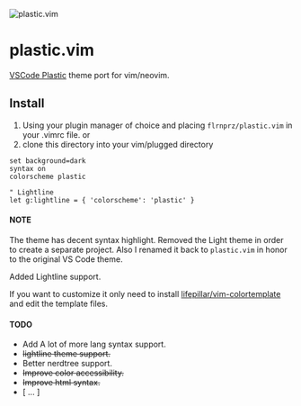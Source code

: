 ![plastic.vim](https://github.com/flrnprz/plastic.vim/blob/master/pastic-vim-screen.png)

# plastic.vim

[VSCode Plastic](https://github.com/will-stone/plastic) theme port for vim/neovim.

## Install

1. Using your plugin manager of choice and placing `flrnprz/plastic.vim` in your .vimrc file.
or
2. clone this directory into your vim/plugged directory

```vim
set background=dark
syntax on
colorscheme plastic

" Lightline
let g:lightline = { 'colorscheme': 'plastic' }
```

#### NOTE

The theme has decent syntax highlight.
Removed the Light theme in order to create a separate project. Also I renamed it back to `plastic.vim` in
honor to the original VS Code theme.

Added Lightline support.

If you want to customize it only need to install [lifepillar/vim-colortemplate](https://github.com/lifepillar/vim-colortemplate) and edit the template files.

#### TODO

- Add A lot of more lang syntax support.
- ~~lightline theme support.~~
- Better nerdtree support.
- ~~Improve color accessibility.~~
- ~~Improve html syntax.~~
- [ ... ]
